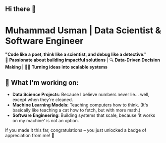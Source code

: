 ## Hi there 👋

# Muhammad Usman | Data Scientist & Software Engineer

**"Code like a poet, think like a scientist, and debug like a detective."**  
👾 **Passionate about building impactful solutions** | 🔍 **Data-Driven Decision Making** | 🧑‍💻 **Turning ideas into scalable systems**

## 🔨 What I'm working on:
- **Data Science Projects**: Because I believe numbers never lie… well, except when they're cleaned.
- **Machine Learning Models**: Teaching computers how to think. (It's basically like teaching a cat how to fetch, but with more math.)
- **Software Engineering**: Building systems that scale, because 'it works on my machine' is not an option.

If you made it this far, congratulations – you just unlocked a badge of appreciation from me! 🎉
